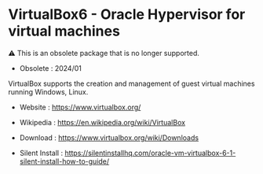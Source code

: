 # VirtualBox6 - Oracle Hypervisor for virtual machines

:warning: This is an obsolete package that is no longer supported.

* Obsolete : 2024/01

VirtualBox supports the creation and management of guest virtual machines
running Windows, Linux.

* Website : https://www.virtualbox.org/
* Wikipedia : https://en.wikipedia.org/wiki/VirtualBox

* Download : https://www.virtualbox.org/wiki/Downloads
* Silent Install : https://silentinstallhq.com/oracle-vm-virtualbox-6-1-silent-install-how-to-guide/
